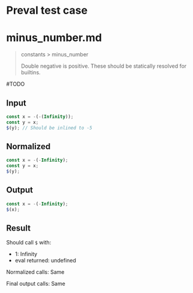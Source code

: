 # Preval test case

# minus_number.md

> constants > minus_number
>
> Double negative is positive. These should be statically resolved for builtins.

#TODO

## Input

`````js filename=intro
const x = -(-(Infinity));
const y = x;
$(y); // Should be inlined to -5
`````

## Normalized

`````js filename=intro
const x = -(-Infinity);
const y = x;
$(y);
`````

## Output

`````js filename=intro
const x = -(-Infinity);
$(x);
`````

## Result

Should call `$` with:
 - 1: Infinity
 - eval returned: undefined

Normalized calls: Same

Final output calls: Same
